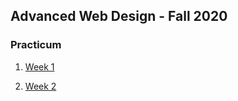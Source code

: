 ## Advanced Web Design - Fall 2020



### Practicum

1. [Week 1](practicum/week-1/index.html)

2. [Week 2](practicum/week-2/index.html)

